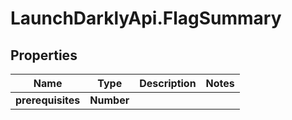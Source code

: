 # LaunchDarklyApi.FlagSummary

## Properties

Name | Type | Description | Notes
------------ | ------------- | ------------- | -------------
**prerequisites** | **Number** |  | 


